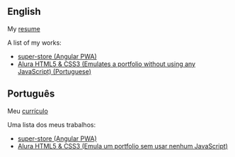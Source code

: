 ## English

My [resume](https://axell-brendow.github.io/resume/)

A list of my works:

- [super-store (Angular PWA)](https://axell-brendow.github.io/super-store/)
- [Alura HTML5 & CSS3 (Emulates a portfolio without using any JavaScript) (Portuguese)](https://axell-brendow.github.io/html5-css3-ii-alura/)


## Português

Meu [currículo](https://axell-brendow.github.io/resume/)

Uma lista dos meus trabalhos:

- [super-store (Angular PWA)](https://axell-brendow.github.io/super-store/)
- [Alura HTML5 & CSS3 (Emula um portfolio sem usar nenhum JavaScript)](https://axell-brendow.github.io/html5-css3-ii-alura/)

